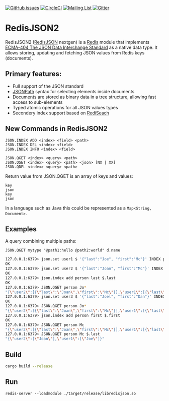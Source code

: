 [![GitHub issues](https://img.shields.io/github/release/RedisJSON/RedisJSON2.svg)](https://github.com/RedisJSON/RedisJSON2/releases/latest)
[![CircleCI](https://circleci.com/gh/RedisJSON/RedisJSON2/tree/master.svg?style=svg)](https://circleci.com/gh/RedisJSON/RedisJSON2/tree/master)
[![Mailing List](https://img.shields.io/badge/Mailing%20List-RedisJSON-blue)](https://groups.google.com/forum/#!forum/redisjson)
[![Gitter](https://badges.gitter.im/RedisLabs/RedisJSON.svg)](https://gitter.im/RedisLabs/RedisJSON?utm_source=badge&utm_medium=badge&utm_campaign=pr-badge)

# RedisJSON2

RedisJSON2 ([RedisJSON](https://github.com/RedisJSON/RedisJSON) nextgen) is a [Redis](https://redis.io/) module that implements [ECMA-404 The JSON Data Interchange Standard](http://json.org/) as a native data type. It allows storing, updating and fetching JSON values from Redis keys (documents).

## Primary features:

* Full support of the JSON standard
* [JSONPath](http://goessner.net/articles/JsonPath/) syntax for selecting elements inside documents
* Documents are stored as binary data in a tree structure, allowing fast access to sub-elements
* Typed atomic operations for all JSON values types
* Secondery index support based on [RediSeach](http://redisearch.io)


## New Commands in RedisJSON2

    JSON.INDEX ADD <index> <field> <path>
    JSON.INDEX DEL <index> <field>
    JSON.INDEX INFO <index> <field>

    JSON.QGET <index> <query> <path>
    JSON.QSET <index> <query> <path> <json> [NX | XX]
    JSON.QDEL <index> <query> <path>

Return value from JSON.QGET is an array of keys and values:

    key
    json
    key
    json

In a language such as Java this could be represented as a `Map<String, Document>`.
    
## Examples

A query combining multiple paths:
    
    JSON.QGET mytype "@path1:hello @path2:world" d.name
    
    
```bash
127.0.0.1:6379> json.set user1 $ '{"last":"Joe", "first":"Mc"}' INDEX person
OK
127.0.0.1:6379> json.set user2 $ '{"last":"Joan", "first":"Mc"}' INDEX person
OK
127.0.0.1:6379> json.index add person last $.last
OK
127.0.0.1:6379> JSON.QGET person Jo*
"{\"user2\":[{\"last\":\"Joan\",\"first\":\"Mc\"}],\"user1\":[{\"last\":\"Joe\",\"first\":\"Mc\"}]}"
127.0.0.1:6379> json.set user3 $ '{"last":"Joel", "first":"Dan"}' INDEX person
OK
127.0.0.1:6379> JSON.QGET person Jo*
"{\"user2\":[{\"last\":\"Joan\",\"first\":\"Mc\"}],\"user1\":[{\"last\":\"Joe\",\"first\":\"Mc\"}],\"user3\":[{\"last\":\"Joel\",\"first\":\"Dan\"}]}"
127.0.0.1:6379> json.index add person first $.first
OK
127.0.0.1:6379> JSON.QGET person Mc
"{\"user2\":[{\"last\":\"Joan\",\"first\":\"Mc\"}],\"user1\":[{\"last\":\"Joe\",\"first\":\"Mc\"}]}"
127.0.0.1:6379> JSON.QGET person Mc $.last
"{\"user2\":[\"Joan\"],\"user1\":[\"Joe\"]}"
```
    


## Build

```bash
cargo build --release
```

## Run

```
redis-server --loadmodule ./target/release/libredisjson.so
```

